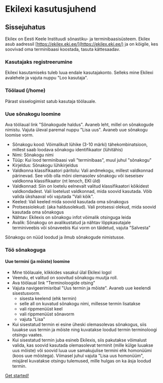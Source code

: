 # Ekilexi kasutusjuhend

## Sissejuhatus
Ekilex on Eesti Keele Instituudi sõnastiku- ja terminibaasisüsteem. Ekilex asub aadressil [https://ekilex.eki.ee/](https://ekilex.eki.ee/) ja on kõigile, kes soovivad oma terminibaasi koostada, tasuta kättesaadav.

### Kasutajaks registreerumine
Ekilexi kasutamiseks tuleb luua endale kasutajakonto. Selleks mine Ekilexi avalehele ja vajuta nuppu "Loo kasutaja".

### Töölaud (/home)
Pärast sisselogimist satub kasutaja töölauale.

### Uue sõnakogu loomine
Ava töölaual link "Sõnakogude haldus". Avaneb leht, millel on sõnakogude nimistu. Vajuta üleval paremal nuppu "Lisa uus". Avaneb uue sõnakogu loomise vorm.
- Sõnakogu kood: Võimalikult lühike (3-10 märki) tähekombinatsioon, millest saab loodava sõnakogu identifikaator (lühitähis)
- Nimi: Sõnakogu nimi
- Tüüp: Kui lood terminibaasi vali "terminibaas", muul juhul "sõnakogu"
- Kirjeldus: Sõnakogu lühikirjeldus
- Valdkonna klassifikaatori päritolu: Vali andmekogu, millest valdkonnad pärinevad. See võib olla mõni olemasolev sõnakogu või iseseisev valdkonna klassifikaator (nt lenoch, EKI üld)
- Valdkonnad: Siin on loetelu eelnevalt valitud klassifikaatori kõikidest valdkondadest. Vali loetelust valdkonnad, mida soovid kasutada. Võib valida ükshaaval või vajutada "Vali kõik".
- Keeled: Vali keeled mida soovid kasutada oma sõnakogus
- Protsessiolekud: (aka haldusolekud). Vali protsessi olekud, mida soovid kasutada oma sõnakogus
- Nähtav: Ekilexis on sõnakogu infot võimalik otsinguga leida
- Avalik: Sõnakogu on avalikustatud ja nähtav lõppkasutajale terminiveebis või sõnaveebis
Kui vorm on täidetud, vajuta "Salvesta"

Sõnakogu on nüüd loodud ja ilmub sõnakogude nimistusse.

### Töö sõnakoguga

#### Uue termini (ja mõiste) loomine
- Mine töölauale, klikkides vasakul ülal Ekilexi logol
- Veendu, et valitud on soovitud sõnakogu muutja roll. 
- Ava töölaual link "Terminoloogide otsing"
- Vajuta navigeerimisribal "Uus termin ja mõiste". Avaneb uue keelendi sisestusvorm.
  - sisesta keelend (ehk termin)
  - selle all on kuvatud sõnakogu nimi, millesse termin lisatakse
  - vali rippmenüüst keel
  - vali rippmenüüst sõnavorm
  - vajuta "Lisa"
- Kui sisestatud termin ei esine üheski olemasolevas sõnakogus, siis luuakse uus termin ja mõiste ning kuvatakse loodud termin terminoloogi otsingu vaates.
- Kui sisestatud termin juba esineb Ekilexis, siis pakutakse võimalust valida, kas soovid kasutada olemasolevat terminit (mille külge luuakse uus mõiste) või soovid luua uue samakujulise termini ehk homonüümi (koos uue mõistega). Viimasel juhul vajuta "Lisa uus homonüüm", misjärel kuvatakse otsingu tulemused, mille hulgas on ka äsja loodud termin. 


[Get started!](test.md)

